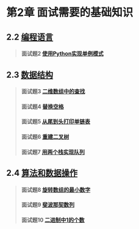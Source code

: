 # 第2章 面试需要的基础知识

## 2.2 [编程语言](./second)
> #### 面试题2 [使用Python实现单例模式](./second#面试题2-使用Python实现单例模式)

## 2.3 [数据结构](./third)
> #### 面试题3 [二维数组中的查找](./third#面试题3-二维数组中的查找)
> #### 面试题4 [替换空格](./third#面试题4-替换空格)
> #### 面试题5 [从尾到头打印单链表](./third#面试题5-从尾到头打印单链表)
> #### 面试题6 [重建二叉树](./third#面试题6-重建二叉树)
> #### 面试题7 [用两个栈实现队列](./third#面试题7-用两个栈实现队列)

## 2.4 [算法和数据操作](./fourth)
> #### 面试题8 [旋转数组的最小数字](./fourth#面试题8-旋转数组的最小数字)
> #### 面试题9 [斐波那契数列](./fourth#面试题9-斐波那契数列)
> #### 面试题10 [二进制中1的个数](./fourth#面试题10-二进制中1的个数)

